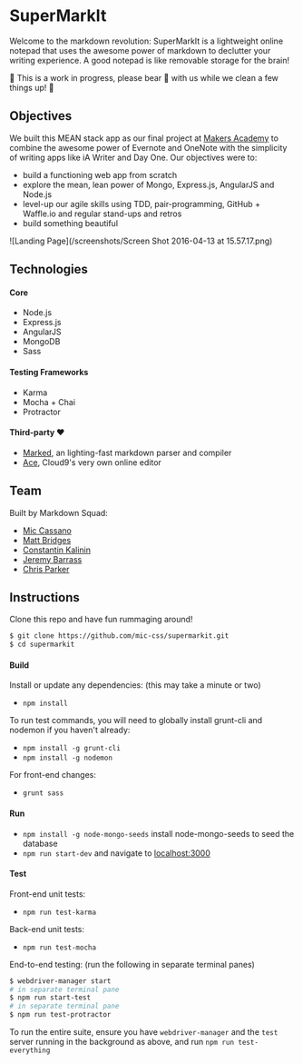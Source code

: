# SuperMarkIt

Welcome to the markdown revolution: SuperMarkIt is a lightweight online notepad that uses the awesome power of markdown to declutter your writing experience. A good notepad is like removable storage for the brain!

🚧 This is a work in progress, please bear 🐻 with us while we clean a few things up! 🚧

## Objectives

We built this MEAN stack app as our final project at [Makers Academy](makersacademy.com) to combine the awesome power of Evernote and OneNote with the simplicity of writing apps like iA Writer and Day One. Our objectives were to:
* build a functioning web app from scratch
* explore the mean, lean power of Mongo, Express.js, AngularJS and Node.js
* level-up our agile skills using TDD, pair-programming, GitHub + Waffle.io and regular stand-ups and retros
* build something beautiful

![Landing Page](/screenshots/Screen Shot 2016-04-13 at 15.57.17.png)

## Technologies

#### Core
* Node.js
* Express.js
* AngularJS
* MongoDB
* Sass

#### Testing Frameworks
* Karma
* Mocha + Chai
* Protractor

#### Third-party ❤
* [Marked](https://github.com/chjj/marked), an lighting-fast markdown parser and compiler
* [Ace](https://ace.c9.io/#nav=about), Cloud9's very own online editor

## Team

Built by Markdown Squad:
* [Mic Cassano](https://github.com/mic-css)
* [Matt Bridges](https://github.com/Itsindigo)
* [Constantin Kalinin](https://github.com/tishayaem)
* [Jeremy Barrass](https://github.com/Jeremy-Barrass)
* [Chris Parker](https://github.com/2blastoff)

## Instructions

Clone this repo and have fun rummaging around!
```sh
$ git clone https://github.com/mic-css/supermarkit.git
$ cd supermarkit
```

#### Build

Install or update any dependencies: (this may take a minute or two)
* `npm install`

To run test commands, you will need to globally install grunt-cli and nodemon if you haven't already:
* `npm install -g grunt-cli`
* `npm install -g nodemon`

For front-end changes:
* `grunt sass`

#### Run

* `npm install -g node-mongo-seeds` install node-mongo-seeds to seed the database
* `npm run start-dev` and navigate to [localhost:3000](http://localhost:3000/)

#### Test

Front-end unit tests:
* `npm run test-karma`

Back-end unit tests:
* `npm run test-mocha`

End-to-end testing: (run the following in separate terminal panes)
```sh
$ webdriver-manager start
# in separate terminal pane
$ npm run start-test
# in separate terminal pane
$ npm run test-protractor
```
To run the entire suite, ensure you have `webdriver-manager` and the `test` server running in the background as above, and run `npm run test-everything`
